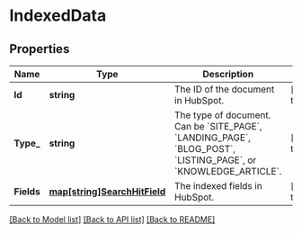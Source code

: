 # IndexedData

## Properties
Name | Type | Description | Notes
------------ | ------------- | ------------- | -------------
**Id** | **string** | The ID of the document in HubSpot. | [default to null]
**Type_** | **string** | The type of document. Can be &#x60;SITE_PAGE&#x60;, &#x60;LANDING_PAGE&#x60;, &#x60;BLOG_POST&#x60;, &#x60;LISTING_PAGE&#x60;, or &#x60;KNOWLEDGE_ARTICLE&#x60;. | [default to null]
**Fields** | [**map[string]SearchHitField**](SearchHitField.md) | The indexed fields in HubSpot. | [default to null]

[[Back to Model list]](../README.md#documentation-for-models) [[Back to API list]](../README.md#documentation-for-api-endpoints) [[Back to README]](../README.md)

